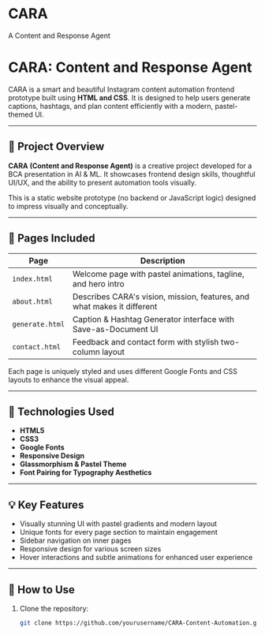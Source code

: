 # CARA
A Content and Response Agent 
# CARA: Content and Response Agent

CARA is a smart and beautiful Instagram content automation frontend prototype built using **HTML and CSS**. It is designed to help users generate captions, hashtags, and plan content efficiently with a modern, pastel-themed UI.

---

## 🌟 Project Overview

**CARA (Content and Response Agent)** is a creative project developed for a BCA presentation in AI & ML. It showcases frontend design skills, thoughtful UI/UX, and the ability to present automation tools visually.

This is a static website prototype (no backend or JavaScript logic) designed to impress visually and conceptually.

---

## 📁 Pages Included

| Page          | Description |
|---------------|-------------|
| `index.html`  | Welcome page with pastel animations, tagline, and hero intro |
| `about.html`  | Describes CARA's vision, mission, features, and what makes it different |
| `generate.html` | Caption & Hashtag Generator interface with Save-as-Document UI |
| `contact.html` | Feedback and contact form with stylish two-column layout |

Each page is uniquely styled and uses different Google Fonts and CSS layouts to enhance the visual appeal.

---

## 🎨 Technologies Used

- **HTML5**
- **CSS3**
- **Google Fonts**
- **Responsive Design**
- **Glassmorphism & Pastel Theme**
- **Font Pairing for Typography Aesthetics**

---

## 💡 Key Features

- Visually stunning UI with pastel gradients and modern layout
- Unique fonts for every page section to maintain engagement
- Sidebar navigation on inner pages
- Responsive design for various screen sizes
- Hover interactions and subtle animations for enhanced user experience

---

## 📌 How to Use

1. Clone the repository:
   ```bash
   git clone https://github.com/yourusername/CARA-Content-Automation.git
